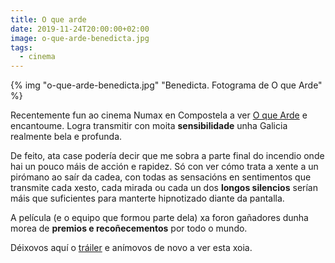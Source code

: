 ```yaml
---
title: O que arde
date: 2019-11-24T20:00:00+02:00
image: o-que-arde-benedicta.jpg
tags:
  - cinema
---
```


{% img "o-que-arde-benedicta.jpg" "Benedicta. Fotograma de O que Arde" %}

Recentemente fun ao cinema Numax en Compostela a ver [O que Arde](https://distribucion.numax.org/es/peliculas/lo-que-arde) e encantoume. Logra transmitir con moita **sensibilidade** unha Galicia realmente bela e profunda.

De feito, ata case podería decir que me sobra a parte final do incendio onde hai un pouco máis de acción e rapidez. Só con ver cómo trata a xente a un pirómano ao saír da cadea, con todas as sensacións en sentimentos que transmite cada xesto, cada mirada ou cada un dos **longos silencios** serían máis que suficientes para manterte hipnotizado diante da pantalla.

A película (e o equipo que formou parte dela) xa foron gañadores dunha morea de **premios e recoñecementos** por todo o mundo.

Déixovos aquí o [tráiler](https://www.youtube.com/watch?v=KWdlRdCzD-w) e anímovos de novo a ver esta xoia.
